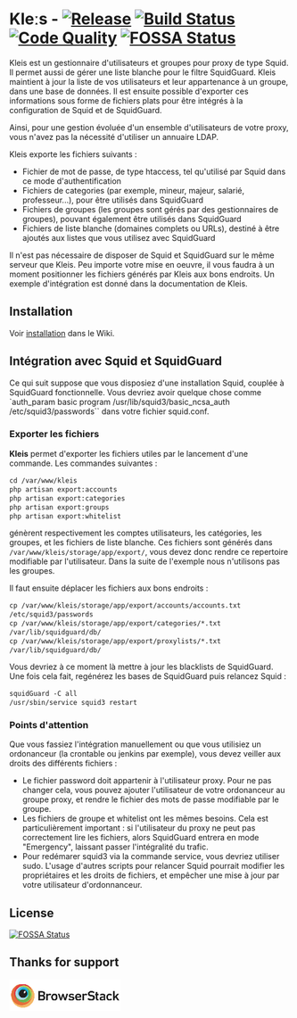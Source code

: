 # Kleːs - [![Release](https://img.shields.io/github/release/edno/kleis.svg?style=flat-square)]() [![Build Status](https://img.shields.io/travis/com/edno/kleis.svg?style=flat-square)](https://travis-ci.com/edno/kleis) [![Code Quality](https://img.shields.io/scrutinizer/g/edno/kleis.svg?style=flat-square)](https://scrutinizer-ci.com/g/edno/kleis/) [![FOSSA Status](https://app.fossa.io/api/projects/git%2Bgithub.com%2Fedno%2Fkleis.svg?type=shield)](https://app.fossa.io/projects/git%2Bgithub.com%2Fedno%2Fkleis?ref=badge_shield)

Kleis est un gestionnaire d'utilisateurs et groupes pour proxy de type Squid. Il permet aussi de gérer une liste blanche pour le filtre SquidGuard.
Kleis maintient à jour la liste de vos utilisateurs et leur appartenance à un groupe, dans une base de données. Il est ensuite possible d'exporter ces informations sous forme de fichiers plats pour être intégrés à la configuration de Squid et de SquidGuard.

Ainsi, pour une gestion évoluée d'un ensemble d'utilisateurs de votre proxy, vous n'avez pas la nécessité d'utiliser un annuaire LDAP.

Kleis exporte les fichiers suivants :
- Fichier de mot de passe, de type htaccess, tel qu'utilisé par Squid dans ce mode d'authentification
- Fichiers de categories (par exemple, mineur, majeur, salarié, professeur...), pour être utilisés dans SquidGuard
- Fichiers de groupes (les groupes sont gérés par des gestionnaires de groupes), pouvant également être utilisés dans SquidGuard
- Fichiers de liste blanche (domaines complets ou URLs), destiné à être ajoutés aux listes que vous utilisez avec SquidGuard

Il n'est pas nécessaire de disposer de Squid et SquidGuard sur le même serveur que Kleis. Peu importe votre mise en oeuvre, il vous faudra à un moment positionner les fichiers générés par Kleis aux bons endroits. Un exemple d'intégration est donné dans la documentation de Kleis.

## Installation
Voir [installation](https://github.com/edno/kleis/wiki/Installation) dans le Wiki.

## Intégration avec Squid et SquidGuard

Ce qui suit suppose que vous disposiez d'une installation Squid, couplée à SquidGuard fonctionnelle. Vous devriez avoir quelque chose comme
`auth_param basic program /usr/lib/squid3/basic_ncsa_auth /etc/squid3/passwords``
dans votre fichier squid.conf.

### Exporter les fichiers

**Kleis** permet d'exporter les fichiers utiles par le lancement d'une commande. Les commandes suivantes :
```shell
cd /var/www/kleis
php artisan export:accounts
php artisan export:categories
php artisan export:groups
php artisan export:whitelist
```
génèrent respectivement les comptes utilisateurs, les catégories, les groupes, et les fichiers de liste blanche. Ces fichiers sont générés dans ``/var/www/kleis/storage/app/export/``, vous devez donc rendre ce repertoire modifiable par l'utilisateur. Dans la suite de l'exemple nous n'utilisons pas les groupes.

Il faut ensuite déplacer les fichiers aux bons endroits :
```shell
cp /var/www/kleis/storage/app/export/accounts/accounts.txt /etc/squid3/passwords
cp /var/www/kleis/storage/app/export/categories/*.txt /var/lib/squidguard/db/
cp /var/www/kleis/storage/app/export/proxylists/*.txt /var/lib/squidguard/db/
```

Vous devriez à ce moment là mettre à jour les blacklists de SquidGuard. Une fois cela fait, regénérez les bases de SquidGuard puis relancez Squid :
```shell
squidGuard -C all
/usr/sbin/service squid3 restart
```

### Points d'attention

Que vous fassiez l'intégration manuellement ou que vous utilisiez un ordonanceur (la crontable ou jenkins par exemple), vous devez veiller aux droits des différents fichiers :
- Le fichier password doit appartenir à l'utilisateur proxy. Pour ne pas changer cela, vous pouvez ajouter l'utilisateur de votre ordonanceur au groupe proxy, et rendre le fichier des mots de passe modifiable par le groupe.
- Les fichiers de groupe et whitelist ont les mêmes besoins. Cela est particulièrement important : si l'utilisateur du proxy ne peut pas correctement lire les fichiers, alors SquidGuard entrera en mode "Emergency", laissant passer l'intégralité du trafic.
- Pour redémarer squid3 via la commande service, vous devriez utiliser sudo. L'usage d'autres scripts pour relancer Squid pourrait modifier les propriétaires et les droits de fichiers, et empêcher une mise à jour par votre utilisateur d'ordonnanceur.


## License
[![FOSSA Status](https://app.fossa.io/api/projects/git%2Bgithub.com%2Fedno%2Fkleis.svg?type=large)](https://app.fossa.io/projects/git%2Bgithub.com%2Fedno%2Fkleis?ref=badge_large)

## Thanks for support
[![BrowserStack](public/images/browserstack-logo.png)]([https://live.browserstack.com])
